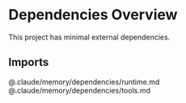 # Dependencies Overview

This project has minimal external dependencies.

## Imports
@.claude/memory/dependencies/runtime.md
@.claude/memory/dependencies/tools.md